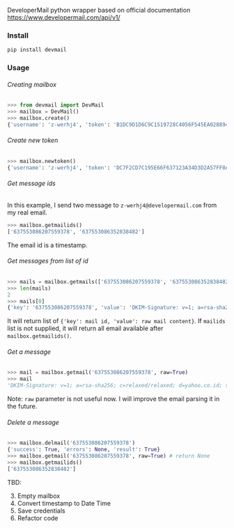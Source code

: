 DeveloperMail python wrapper based on official documentation https://www.developermail.com/api/v1/

### Install

```python
pip install devmail
```

### Usage

###### Creating mailbox

```python
>>> from devmail import DevMail
>>> mailbox = DevMail()
>>> mailbox.create()
{'username': 'z-werhj4', 'token': 'B1DC9D1D6C9C1519728C4056F545EA0288946D54'}
```

###### Create new token

```python
>>> mailbox.newtoken()
{'username': 'z-werhj4', 'token': 'DC7F2CD7C195E66F637123A34D3D2A57FF0A18A0'}
```

###### Get message ids

In this example, I send two message to `z-werhj4@developermail.com` from my real email.

```python
>>> mailbox.getmailids()
['637553086207559378', '637553086352838482']
```

The email id is a timestamp.

###### Get messages from list of id

```python
>>> mails = mailbox.getmails(['637553086207559378', '637553086352838482'])
>>> len(mails)
2
>>> mails[0]
{'key': '637553086207559378', 'value': 'DKIM-Signature: v=1; a=rsa-sha256; c=relaxed/relaxed; d=yahoo.co.id; s=s2048; t=1619711818; bh=ffhpeYB/ObY5N0hGrQtyxG3MKCJQBhB7v8HKMpfmOjU=; h=Date:From:Reply-To:To:Subject:References:From:Subject:Reply-To; b=E2 TRUNCATED}
```

It will return list of `{'key': mail id, 'value': raw mail content}`. If `mailids`  list is not supplied, it will return all email available after `mailbox.getmailids()`.

###### Get a message

```python
>>> mail = mailbox.getmail('637553086207559378', raw=True)
>>> mail
'DKIM-Signature: v=1; a=rsa-sha256; c=relaxed/relaxed; d=yahoo.co.id; s=s2048; t=1619711818; bh=ffhpeYB/ObY5N0hGrQtyxG3MKCJQBhB7v8HKMpfmOjU=; h=Date:From:Reply-To:To:Subject:References:From:Subject:Reply-To; b=E20 TRUNCATED'
```

Note: `raw` parameter is not useful now. I will improve the email parsing it in the future.

###### Delete a message

```python
>>> mailbox.delmail('637553086207559378')
{'success': True, 'errors': None, 'result': True}
>>> mailbox.getmail('637553086207559378', raw=True) # return None
>>> mailbox.getmailids()
['637553086352838482']
```

TBD:

3. Empty mailbox
2. Convert timestamp to Date Time
3. Save credentials
4. Refactor code